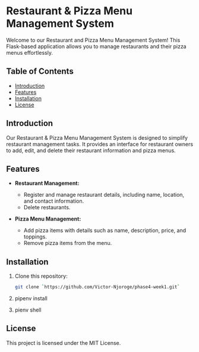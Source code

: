 # Restaurant & Pizza Menu Management System

Welcome to our Restaurant and Pizza Menu Management System! This Flask-based application allows you to manage restaurants and their pizza menus effortlessly.

## Table of Contents

- [Introduction](#introduction)
- [Features](#features)
- [Installation](#installation)
- [License](#license)

## Introduction

Our Restaurant & Pizza Menu Management System is designed to simplify restaurant management tasks. It provides an interface for restaurant owners to add, edit, and delete their restaurant information and pizza menus.

## Features

- **Restaurant Management:**
  - Register and manage restaurant details, including name, location, and contact information.
  - Delete restaurants.

- **Pizza Menu Management:**
  - Add pizza items with details such as name, description, price, and toppings.
  - Remove pizza items from the menu.


## Installation

1. Clone this repository:

   ```bash
   git clone `https://github.com/Victor-Njoroge/phase4-week1.git`
   
2. pipenv install
3. pienv shell





## License
This project is licensed under the MIT License.